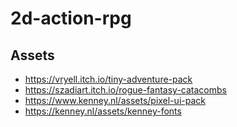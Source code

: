 # 2d-action-rpg
 
## Assets
* https://vryell.itch.io/tiny-adventure-pack
* https://szadiart.itch.io/rogue-fantasy-catacombs
* https://www.kenney.nl/assets/pixel-ui-pack
* https://kenney.nl/assets/kenney-fonts